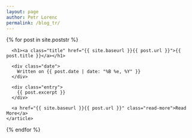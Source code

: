 ```yaml
---
layout: page
author: Petr Lorenc
permalink: /blog_tr/
---
```


<div class="posts">
  {% for post in site.poststr %}
    <article class="post">

      <h1><a class="title" href="{{ site.baseurl }}{{ post.url }}">{{ post.title }}</a></h1>

      <div class="date">
	    Written on {{ post.date | date: "%B %e, %Y" }}
	  </div>

      <div class="entry">
        {{ post.excerpt }}
      </div>
      
      <a href="{{ site.baseurl }}{{ post.url }}" class="read-more">Read More</a>
    </article>
  {% endfor %}
</div>